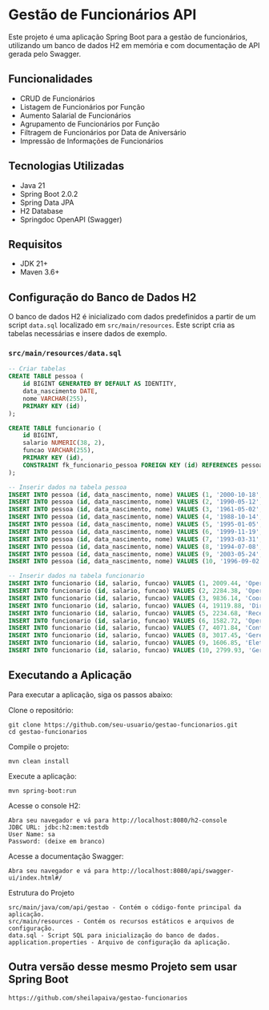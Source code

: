 # Gestão de Funcionários API

Este projeto é uma aplicação Spring Boot para a gestão de funcionários, utilizando um banco de dados H2 em memória e com documentação de API gerada pelo Swagger.

## Funcionalidades

- CRUD de Funcionários
- Listagem de Funcionários por Função
- Aumento Salarial de Funcionários
- Agrupamento de Funcionários por Função
- Filtragem de Funcionários por Data de Aniversário
- Impressão de Informações de Funcionários

## Tecnologias Utilizadas

- Java 21
- Spring Boot 2.0.2
- Spring Data JPA
- H2 Database
- Springdoc OpenAPI (Swagger)

## Requisitos

- JDK 21+
- Maven 3.6+

## Configuração do Banco de Dados H2

O banco de dados H2 é inicializado com dados predefinidos a partir de um script `data.sql` localizado em `src/main/resources`. Este script cria as tabelas necessárias e insere dados de exemplo.

### `src/main/resources/data.sql`

```sql
-- Criar tabelas
CREATE TABLE pessoa (
    id BIGINT GENERATED BY DEFAULT AS IDENTITY,
    data_nascimento DATE,
    nome VARCHAR(255),
    PRIMARY KEY (id)
);

CREATE TABLE funcionario (
    id BIGINT,
    salario NUMERIC(38, 2),
    funcao VARCHAR(255),
    PRIMARY KEY (id),
    CONSTRAINT fk_funcionario_pessoa FOREIGN KEY (id) REFERENCES pessoa(id)
);

-- Inserir dados na tabela pessoa
INSERT INTO pessoa (id, data_nascimento, nome) VALUES (1, '2000-10-18', 'Maria');
INSERT INTO pessoa (id, data_nascimento, nome) VALUES (2, '1990-05-12', 'João');
INSERT INTO pessoa (id, data_nascimento, nome) VALUES (3, '1961-05-02', 'Caio');
INSERT INTO pessoa (id, data_nascimento, nome) VALUES (4, '1988-10-14', 'Miguel');
INSERT INTO pessoa (id, data_nascimento, nome) VALUES (5, '1995-01-05', 'Alice');
INSERT INTO pessoa (id, data_nascimento, nome) VALUES (6, '1999-11-19', 'Heitor');
INSERT INTO pessoa (id, data_nascimento, nome) VALUES (7, '1993-03-31', 'Arthur');
INSERT INTO pessoa (id, data_nascimento, nome) VALUES (8, '1994-07-08', 'Laura');
INSERT INTO pessoa (id, data_nascimento, nome) VALUES (9, '2003-05-24', 'Heloísa');
INSERT INTO pessoa (id, data_nascimento, nome) VALUES (10, '1996-09-02', 'Helena');

-- Inserir dados na tabela funcionario
INSERT INTO funcionario (id, salario, funcao) VALUES (1, 2009.44, 'Operador');
INSERT INTO funcionario (id, salario, funcao) VALUES (2, 2284.38, 'Operador');
INSERT INTO funcionario (id, salario, funcao) VALUES (3, 9836.14, 'Coordenador');
INSERT INTO funcionario (id, salario, funcao) VALUES (4, 19119.88, 'Diretor');
INSERT INTO funcionario (id, salario, funcao) VALUES (5, 2234.68, 'Recepcionista');
INSERT INTO funcionario (id, salario, funcao) VALUES (6, 1582.72, 'Operador');
INSERT INTO funcionario (id, salario, funcao) VALUES (7, 4071.84, 'Contador');
INSERT INTO funcionario (id, salario, funcao) VALUES (8, 3017.45, 'Gerente');
INSERT INTO funcionario (id, salario, funcao) VALUES (9, 1606.85, 'Eletricista');
INSERT INTO funcionario (id, salario, funcao) VALUES (10, 2799.93, 'Gerente');
```

## Executando a Aplicação
Para executar a aplicação, siga os passos abaixo:

Clone o repositório:
```
git clone https://github.com/seu-usuario/gestao-funcionarios.git
cd gestao-funcionarios
```

Compile o projeto:
```
mvn clean install
```

Execute a aplicação:
```
mvn spring-boot:run
```

Acesse o console H2:
```
Abra seu navegador e vá para http://localhost:8080/h2-console
JDBC URL: jdbc:h2:mem:testdb
User Name: sa
Password: (deixe em branco)
```
Acesse a documentação Swagger:
```
Abra seu navegador e vá para http://localhost:8080/api/swagger-ui/index.html#/
```
Estrutura do Projeto
```
src/main/java/com/api/gestao - Contém o código-fonte principal da aplicação.
src/main/resources - Contém os recursos estáticos e arquivos de configuração.
data.sql - Script SQL para inicialização do banco de dados.
application.properties - Arquivo de configuração da aplicação.
```
## Outra versão desse mesmo Projeto sem usar Spring Boot

```https://github.com/sheilapaiva/gestao-funcionarios ```
